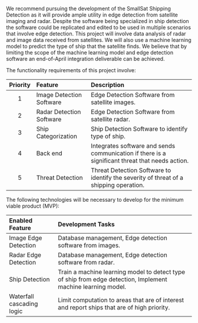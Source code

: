 We recommend pursuing the development of the SmallSat Shipping Detection as it will provide ample utility in edge detection from satellite imaging and radar. Despite the software being specialized in ship detection the software could be replicated and edited to be used in multiple scenarios that involve edge detection. This project will involve data analysis of radar and image data received from satellites. We will also use a machine learning model to predict the type of ship that the satellite finds. We believe that by limiting the scope of the machine learning model and edge detection software an end-of-April integration deliverable can be achieved.

The functionality requirements of this project involve:

| Priority | Feature | Description |
| :---: | :---- | :---- |
| 1 | Image Detection Software | Edge Detection Software from satellite images. |
| 2 | Radar Detection Software | Edge Detection Software from satellite radar. |
| 3 | Ship Categorization | Ship Detection Software to identify type of ship. |
| 4 | Back end | Integrates software and sends communication if there is a significant threat that needs action. |
| 5 | Threat Detection | Threat Detection Software to identify the severity of threat of a shipping operation. |

The following technologies will be necessary to develop for the minimum viable product (MVP):

| Enabled Feature | Development Tasks |
| :---- | :---- |
| Image Edge Detection | Database management, Edge detection software from images. |
| Radar Edge Detection | Database management, Edge detection software from radar. |
| Ship Detection | Train a machine learning model to detect type of ship from edge detection, Implement machine learning model. |
| Waterfall cascading logic | Limit computation to areas that are of interest and report ships that are of high priority. |

